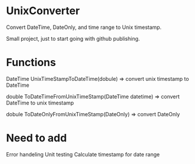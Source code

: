 # UnixConverter
Convert DateTime, DateOnly, and time range to Unix timestamp.

Small project, just to start going with github publishing. 

# Functions

DateTime UnixTimeStampToDateTime(dobule) => convert unix timestamp to DateTime 

double ToDateTimeFromUnixTimeStamp(DateTime datetime) => convert DateTime to unix timestamp

dobule  ToDateOnlyFromUnixTimeStamp(DateOnly) => convert DateOnly 

# Need to add

Error handeling 
Unit testing
Calculate timestamp for date range 
